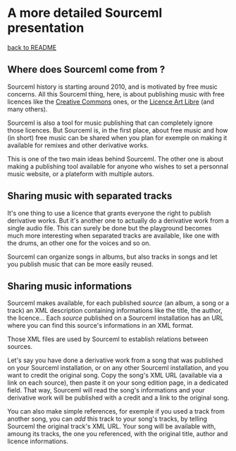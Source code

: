 # A more detailed Sourceml presentation

[back to README](../README.md)

## Where does Sourceml come from ?

Sourceml history is starting around 2010, and is motivated by free music
concerns. All this Sourceml thing, here, is about publishing music with
free licences like the
[Creative Commons](https://creativecommons.org/)
ones, or the
[Licence Art Libre](https://artlibre.org/)
(and many others).

Sourceml is also a tool for music publishing that can completely ignore those
licences. But Sourceml is, in the first place, about free music and how (in
short) free music can be shared when you plan for exemple on making it available
for remixes and other derivative works.

This is one of the two main ideas behind Sourceml. The other one is about
making a publishing tool available for anyone who wishes to set a personnal
music website, or a plateform with multiple autors.

## Sharing music with separated tracks

It's one thing to use a licence that grants everyone the right to publish
derivative works. But it's another one to actually do a derivative work from
a single audio file. This can surely be done but the playground becomes much
more interesting when separated tracks are available, like one with the drums,
an other one for the voices and so on.

Sourceml can organize songs in albums, but also tracks in songs and let you
publish music that can be more easily reused.

## Sharing music informations

Sourceml makes available, for each published *source* (an album, a song or a
track) an XML description containing informations like the title, the author,
the licence... Each *source* published on a Sourceml installation has an URL
where you can find this source's informations in an XML format.

Those XML files are used by Sourceml to establish relations between sources.

Let's say you have done a derivative work from a song that was published on your
Sourceml installation, or on any other Sourceml installation, and you want to
credit the original song. Copy the song's XML URL (available via a link on each
source), then paste it on your song edition page, in a dedicated field. That
way, Sourceml will read the song's informations and your derivative work will be
published with a credit and a link to the original song.

You can also make simple references, for exemple if you used a track from another
song, you can *add* this track to your song's tracks, by telling Sourceml the
original track's XML URL. Your song will be available with, amoung its tracks,
the one you referenced, with the original title, author and licence informations.

